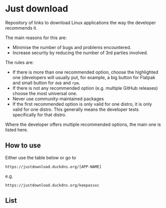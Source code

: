 # Just download

Repository of links to download Linux applications the way the developer
recommends it.

The main reasons for this are:

- Minimise the number of bugs and problems encountered.
- Increase security by reducing the number of 3rd parties involved.

The rules are:

- If there is more than one recommended option, choose the highlighted one
  (developers will usually put, for example, a big button for Flatpak and small
  button for `deb` and `rpm`.
- If there is not any recommended option (e.g. multiple GitHub releases) choose
  the most universal one.
- Never use community-maintained packages
- If the first recommended option is only valid for one distro, it is only
  valid for one distro. This generally means the developer tests specifically
  for that distro.

Where the developer offers multiple recommended options, the main one is listed
here.

## How to use

Either use the table below or go to

```
https://justdownload.duckdns.org/[APP-NAME]
```

e.g.

```
https://justdownload.duckdns.org/keepassxc
```

## List

